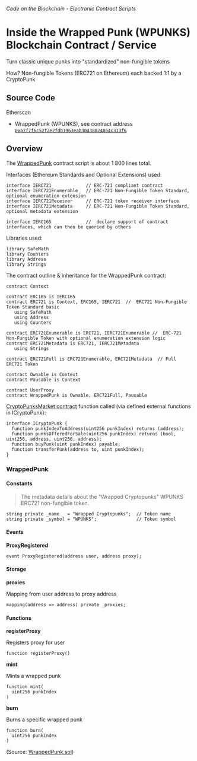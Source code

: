
_Code on the Blockchain - Electronic Contract Scripts_


# Inside the Wrapped Punk (WPUNKS) Blockchain Contract / Service


Turn classic unique punks into "standardized" non-fungible tokens

How? Non-fungible Tokens (ERC721 on Ethereum) each backed 1:1 by a CryptoPunk



## Source Code

Etherscan

- WrappedPunk (WPUNKS), see contract address [`0xb7f7f6c52f2e2fdb1963eab30438024864c313f6`](https://etherscan.io/address/0xb7f7f6c52f2e2fdb1963eab30438024864c313f6#code)




## Overview

The [WrappedPunk](dl/WrappedPunk.sol) contract script is about 1 800 lines total.


<!--
Contract commentary:

> ???
>

-->



Interfaces (Ethereum Standards and Optional Extensions) used:
``` solidity
interface IERC721             // ERC-721 compliant contract
interface IERC721Enumerable   // ERC-721 Non-Fungible Token Standard, optional enumeration extension
interface IERC721Receiver     // ERC-721 token receiver interface
interface IERC721Metadata     // ERC-721 Non-Fungible Token Standard, optional metadata extension

interface IERC165             //  declare support of contract interfaces, which can then be queried by others
```


Libraries used:

``` solidity
library SafeMath
library Counters
library Address
library Strings
```


The contract outline & inheritance for the WrappedPunk contract:

``` solidity
contract Context

contract ERC165 is IERC165
contract ERC721 is Context, ERC165, IERC721  //  ERC721 Non-Fungible Token Standard basic
   using SafeMath
   using Address
   using Counters

contract ERC721Enumerable is ERC721, IERC721Enumerable //  ERC-721 Non-Fungible Token with optional enumeration extension logic
contract ERC721Metadata is ERC721, IERC721Metadata
   using Strings

contract ERC721Full is ERC721Enumerable, ERC721Metadata  // Full ERC721 Token

contract Ownable is Context
contract Pausable is Context

contract UserProxy
contract WrappedPunk is Ownable, ERC721Full, Pausable
```


[CryptoPunksMarket contract](../contracts) function called 
(via defined external functions in ICryptoPunk):

``` solidity
interface ICryptoPunk {
  function punkIndexToAddress(uint256 punkIndex) returns (address);
  function punksOfferedForSale(uint256 punkIndex) returns (bool, uint256, address, uint256, address);
  function buyPunk(uint punkIndex) payable;
  function transferPunk(address to, uint punkIndex);
}
```


### WrappedPunk

#### Constants

> The metadata details about the "Wrapped Cryptopunks" WPUNKS ERC721 non-fungible token.

``` solidity
string private _name   = "Wrapped Cryptopunks";  // Token name
string private _symbol = "WPUNKS";               // Token symbol
```


#### Events

**ProxyRegistered**

``` solidity
event ProxyRegistered(address user, address proxy);
```

#### Storage

**proxies**

Mapping from user address to proxy address

``` solidity
mapping(address => address) private _proxies;
```

#### Functions

**registerProxy**

Registers proxy for user

``` solidity
function registerProxy()
```

<!--
  todo/check:
    why register proxy for user?  is it a two-step process for better security?
-->


**mint**

Mints a wrapped punk

``` solidity
function mint(
  uint256 punkIndex
)
```

**burn**

Burns a specific wrapped punk

``` solidity
function burn(
  uint256 punkIndex
)
```

(Source: [WrappedPunk.sol](WrappedPunk.sol))


